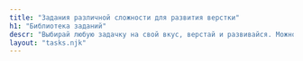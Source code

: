 ```yaml
---
title: "Задания различной сложности для развития верстки"
h1: "Библиотека заданий"
descr: "Выбирай любую задачку на свой вкус, верстай и развивайся. Можно проверить себя, посмотрев готовое решение"
layout: "tasks.njk"
---
```

